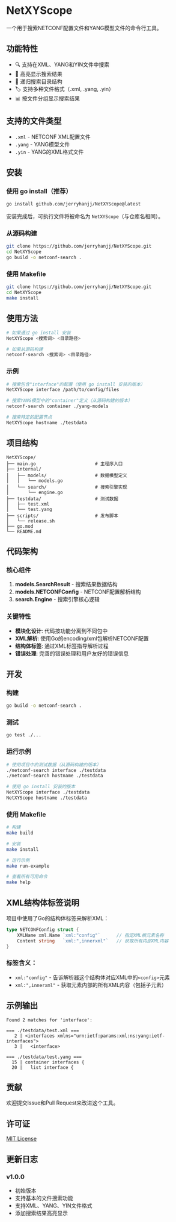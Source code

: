 # NetXYScope

一个用于搜索NETCONF配置文件和YANG模型文件的命令行工具。

## 功能特性

- 🔍 支持在XML、YANG和YIN文件中搜索
- 🎨 高亮显示搜索结果
- 📁 递归搜索目录结构
- 🏷️ 支持多种文件格式（.xml, .yang, .yin）
- 📊 按文件分组显示搜索结果

## 支持的文件类型

- `.xml` - NETCONF XML配置文件
- `.yang` - YANG模型文件
- `.yin` - YANG的XML格式文件

## 安装

### 使用 go install（推荐）

```bash
go install github.com/jerryhanjj/NetXYScope@latest
```

安装完成后，可执行文件将被命名为 `NetXYScope`（与仓库名相同）。

### 从源码构建

```bash
git clone https://github.com/jerryhanjj/NetXYScope.git
cd NetXYScope
go build -o netconf-search .
```

### 使用 Makefile

```bash
git clone https://github.com/jerryhanjj/NetXYScope.git
cd NetXYScope
make install
```

## 使用方法

```bash
# 如果通过 go install 安装
NetXYScope <搜索词> <目录路径>

# 如果从源码构建
netconf-search <搜索词> <目录路径>
```

### 示例

```bash
# 搜索包含"interface"的配置（使用 go install 安装的版本）
NetXYScope interface /path/to/config/files

# 搜索YANG模型中的"container"定义（从源码构建的版本）
netconf-search container ./yang-models

# 搜索特定的配置节点
NetXYScope hostname ./testdata
```

## 项目结构

```
NetXYScope/
├── main.go                      # 主程序入口
├── internal/
│   ├── models/                  # 数据模型定义
│   │   └── models.go
│   └── search/                  # 搜索引擎实现
│       └── engine.go
├── testdata/                    # 测试数据
│   ├── test.xml
│   └── test.yang
├── scripts/                     # 发布脚本
│   └── release.sh
├── go.mod
└── README.md
```

## 代码架构

### 核心组件

1. **models.SearchResult** - 搜索结果数据结构
2. **models.NETCONFConfig** - NETCONF配置解析结构
3. **search.Engine** - 搜索引擎核心逻辑

### 关键特性

- **模块化设计**: 代码按功能分离到不同包中
- **XML解析**: 使用Go的encoding/xml包解析NETCONF配置
- **结构体标签**: 通过XML标签指导解析过程
- **错误处理**: 完善的错误处理和用户友好的错误信息

## 开发

### 构建

```bash
go build -o netconf-search .
```

### 测试

```bash
go test ./...
```

### 运行示例

```bash
# 使用项目中的测试数据（从源码构建的版本）
./netconf-search interface ./testdata
./netconf-search hostname ./testdata

# 使用 go install 安装的版本
NetXYScope interface ./testdata
NetXYScope hostname ./testdata
```

### 使用 Makefile

```bash
# 构建
make build

# 安装
make install

# 运行示例
make run-example

# 查看所有可用命令
make help
```

## XML结构体标签说明

项目中使用了Go的结构体标签来解析XML：

```go
type NETCONFConfig struct {
    XMLName xml.Name `xml:"config"`      // 指定XML根元素名称
    Content string   `xml:",innerxml"`   // 获取所有内部XML内容
}
```

### 标签含义：

- `xml:"config"` - 告诉解析器这个结构体对应XML中的`<config>`元素
- `xml:",innerxml"` - 获取元素内部的所有XML内容（包括子元素）

## 示例输出

```
Found 2 matches for 'interface':

=== ./testdata/test.xml ===
   2 | <interfaces xmlns="urn:ietf:params:xml:ns:yang:ietf-interfaces">
   3 |   <interface>

=== ./testdata/test.yang ===
  15 | container interfaces {
  20 |   list interface {
```

## 贡献

欢迎提交Issue和Pull Request来改进这个工具。

## 许可证

[MIT License](LICENSE)

## 更新日志

### v1.0.0
- 初始版本
- 支持基本的文件搜索功能
- 支持XML、YANG、YIN文件格式
- 添加搜索结果高亮显示
